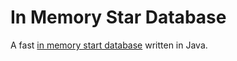 # In Memory Star Database

A fast [in memory start database](https://pschatzmann.github.io/in-memory-star-database/doc/index.html) written in Java.
